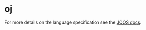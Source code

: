 # oj
For more details on the language specification see the [JOOS docs](www.student.cs.uwaterloo.ca/~cs444/joos.html).